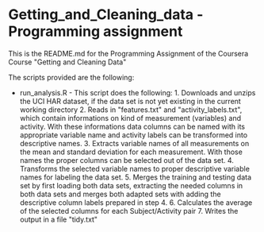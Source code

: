 # Getting_and_Cleaning_data - Programming assignment

This is the README.md for the Programming Assignment of the Coursera Course "Getting and Cleaning Data"

The scripts provided are the following:

* run_analysis.R - This script does the following:
       	1. Downloads and unzips the UCI HAR dataset, if the data set is not yet existing in the current working directory
	2. Reads in "features.txt" and "activity_labels.txt", which contain informations on kind of measurement (variables) and activity. With these informations data columns can be named with its appropriate variable name and activity labels can be transformed into descriptive names.
	3. Extracts variable names of all measurements on the mean and standard deviation for each measurement. With those names the proper columns can be selected out of the data set.
	4. Transforms the selected variable names to proper descriptive variable names for labeling the data set.
	5. Merges the training and testing data set by first loading both data sets, extracting the needed columns in both data sets and merges both adapted sets with adding the descriptive column labels prepared in step 4.
	6. Calculates the average of the selected columns for each Subject/Activity pair
	7. Writes the output in a file "tidy.txt"
        

